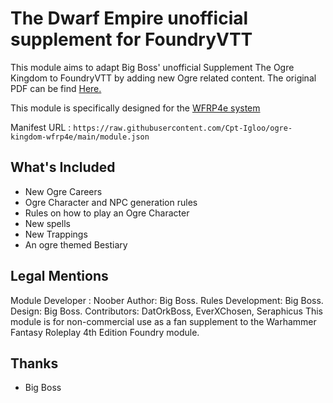 # The Dwarf Empire unofficial supplement for FoundryVTT

This module aims to adapt Big Boss' unofficial Supplement The Ogre Kingdom to FoundryVTT by adding new Ogre related content.
The original PDF can be find [Here.](https://drive.google.com/drive/folders/17K5JtZrsSJnSRtGBHIUqfLzSGfUCdQ86)

This module is specifically designed for the [WFRP4e system](https://github.com/moo-man/WFRP4e-FoundryVTT)

Manifest URL : `https://raw.githubusercontent.com/Cpt-Igloo/ogre-kingdom-wfrp4e/main/module.json`

## What's Included
- New Ogre Careers
- Ogre Character and NPC generation rules
- Rules on how to play an Ogre Character
- New spells
- New Trappings
- An ogre themed Bestiary

## Legal Mentions
Module Developer : Noober
Author: Big Boss. 
Rules Development: Big Boss. 
Design: Big Boss. 
Contributors: DatOrkBoss, EverXChosen, Seraphicus
This module is for non-commercial use as a fan supplement to the Warhammer Fantasy Roleplay 4th Edition Foundry module.

## Thanks
- Big Boss
